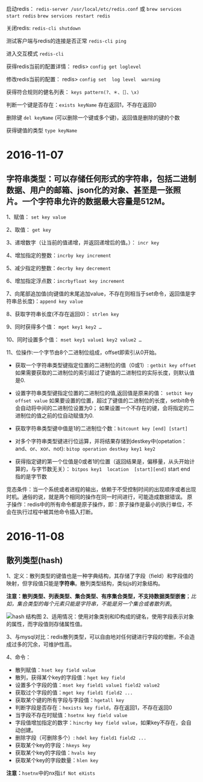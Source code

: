 启动redis：
`redis-server /usr/local/etc/redis.conf`
或
`brew services start redis`
 `brew services restart redis`

关闭redis:    `redis-cli shutdown`

测试客户端与redis的连接是否正常 `redis-cli ping`

进入交互模式 `redis-cli`

获得redis当前的配置详情：   redis>   `config get loglevel` 

修改redis当前的配置：   redis>   `config set  log level  warning`

获得符合规则的健名列表： `keys pattern(?、＊、［］、\x)`

判断一个键是否存在：`exists keyName`  存在返回1，不存在返回0

删除键  `del keyName` (可以删除一个键或多个键)，返回值是删除的键的个数

获得键值的类型  `type keyName`

# 2016-11-07
## 字符串类型：可以存储任何形式的字符串，包括二进制数据、用户的邮箱、json化的对象、甚至是一张照片。一个字符串允许的数据最大容量是512M。

1、赋值： `set key value`

2、取值： `get key`

3、递增数字（让当前的值递增，并返回递增后的值。）： `incr key`

4、增加指定的整数：`incrby key increment`

5、减少指定的整数：`decrby key decrement`

6、增加指定浮点数：`incrbyfloat key increment`

7、向尾部追加值(向键值的末尾追加value，不存在则相当于set命令，返回值是字符串总长度)：`append key value`

8、获取字符串长度(不存在返回0)： `strlen key`

9、同时获得多个值： `mget key1 key2 …`

10、同时设置多个值： `mset key1 value1 key2 value2 …`

11、位操作:一个字节由8个二进制位组成，offset即索引从0开始。

+ 获取一个字符串类型键指定位置的二进制位的值（0或1）: `getbit key offset`
如果需要获取的二进制位的索引超过了键值的二进制位的实际长度，则默认值是0.

+ 设置字符串类型键指定位置的二进制位的值,返回值是原来的值： `setbit key offset value` 
如果要设置的位置，超过了键值的二进制位的长度，setbit命令会自动将中间的二进制位设置为0；
如果设置一个不存在的键，会将指定的二进制位的值之前的位自动赋值为0.
 
+ 获取字符串类型键中值是1的二进制位个数：`bitcount key [end] [start]`

+ 对多个字符串类型键进行位运算，并将结果存储到destkey中(opetation：and、or、xor、not): 
`bitop operation destkey key1 key2`

+ 获得指定键的第一个位值是0或者1的位置（返回结果是，偏移量，从头开始计算的，与字节数无关）：
`bitpos key1  location  [start][end]`  start end 指的是字节数

竞态条件：当一个系统或者进程的输出，依赖于不受控制时间的出现顺序或者出现时机。通俗的说，就是两个相同的操作在同一时间进行，可能造成数据错误。
原子操作：redis中的所有命令都是原子操作，即：原子操作是最小的执行单位，不会在执行过程中被其他命令插入打断。

# 2016-11-08

## 散列类型(hash)

1、定义：散列类型的键值也是一种字典结构，其存储了字段（field）和字段值的映射，但字段值只能是**字符串**。散列类型结构，类似js的对象结构。

**注意：**散列类型、列表类型、集合类型、有序集合类型，不支持**数据类型嵌套**；_比如，集合类型的每个元素只能是字符串，不能是另一个集合或者散列表_。

![hash 结构图](http://7xrgh9.com1.z0.glb.clouddn.com/16-3-5/76169138.jpg)
2、适用情况：使用对象类别和ID构成的键名，使用字段表示对象的属性，而字段值则存储属性值。

3、与mysql对比：redis散列类型，可以自由地对任何键进行字段的增删，不会造成过多的冗余，可维护性高。

4、命令：

+ 散列赋值：`hset key field value`
+ 散列，获得某个key的字段值：`hget key field`
+ 设置多个字段的值：`mset key field1 value1 field2 value2`
+ 获取过个字段的值：`mget key field1 field2 ...`
+ 获取某个键的所有字段与字段值：`hgetall key`
+ 判断字段是否存在：`hexists key field`，存在返回1，不存在返回0
+ 当字段不存在时赋值：`hsetnx key field value`
+ 字段值增加指定的数字：`hincrby key field value`，如果key不存在，会自动创建。
+ 删除字段（可删除多个）: `hdel key field1 field2 ...`
+ 获取某个key的字段：`hkeys key`
+ 获取某个key的字段值：`hvals key`
+ 获取某个key的字段数量：`hlen key`


**注意：**`hsetnx`中的nx指`if Not eXists`






